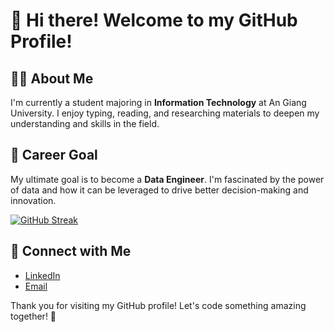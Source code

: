 # 👋 Hi there! Welcome to my GitHub Profile!

## 🧑‍💻 About Me
I'm currently a student majoring in **Information Technology** at An Giang University. I enjoy typing, reading, and researching materials to deepen my understanding and skills in the field.

## 🎯 Career Goal
My ultimate goal is to become a **Data Engineer**. I'm fascinated by the power of data and how it can be leveraged to drive better decision-making and innovation.

[![GitHub Streak](http://github-readme-streak-stats.herokuapp.com?user=hieule1704&theme=light&background=ffffff)](https://git.io/streak-stats)

## 🔗 Connect with Me
- [LinkedIn](https://www.linkedin.com/in/chi-hieu-le-8b1040297)
- [Email](mailto:lchieu1704@gmail.com)

Thank you for visiting my GitHub profile! Let's code something amazing together! 🚀
